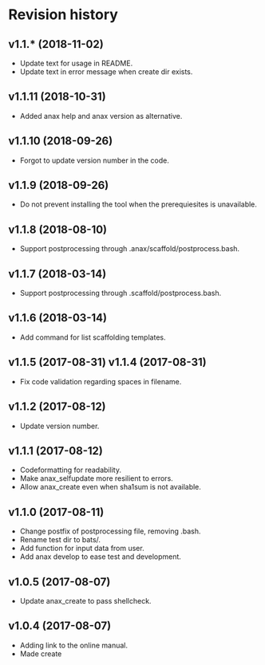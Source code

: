 Revision history
=================================



v1.1.* (2018-11-02)
---------------------------------

* Update text for usage in README.
* Update text in error message when create dir exists.



v1.1.11 (2018-10-31)
---------------------------------

* Added anax help and anax version as alternative.



v1.1.10 (2018-09-26)
---------------------------------

* Forgot to update version number in the code.



v1.1.9 (2018-09-26)
---------------------------------

* Do not prevent installing the tool when the prerequiesites is unavailable.



v1.1.8 (2018-08-10)
---------------------------------

* Support postprocessing through .anax/scaffold/postprocess.bash.



v1.1.7 (2018-03-14)
---------------------------------

* Support postprocessing through .scaffold/postprocess.bash.



v1.1.6 (2018-03-14)
---------------------------------

* Add command for list scaffolding templates.



v1.1.5 (2017-08-31)
v1.1.4 (2017-08-31)
---------------------------------

* Fix code validation regarding spaces in filename.



v1.1.2 (2017-08-12)
---------------------------------

* Update version number.



v1.1.1 (2017-08-12)
---------------------------------

* Codeformatting for readability.
* Make anax_selfupdate more resilient to errors.
* Allow anax_create even when sha1sum is not available.



v1.1.0 (2017-08-11)
---------------------------------

* Change postfix of postprocessing file, removing .bash.
* Rename test dir to bats/.
* Add function for input data from user.
* Add anax develop to ease test and development.



v1.0.5 (2017-08-07)
---------------------------------

* Update anax_create to pass shellcheck.



v1.0.4 (2017-08-07)
---------------------------------

* Adding link to the online manual.
* Made create <dir> <template> work.



v1.0.3 (2017-08-05)
---------------------------------

* Install checking for rsync and curl.
* Adding anax check to check local environment.



v1.0.2 (2017-08-04)
---------------------------------

* Enabled create <dir> <template>.
* Made installation procedure work.
* Adding selfupdate.
* Adding config directory.
* Use composer to install binary.



v1.0.1 (2017-07-15)
---------------------------------

* Integrate with Bats.
* Move all code in functions.



v1.0.0 (2017-06-30)
---------------------------------

* First release, basic setup works.
